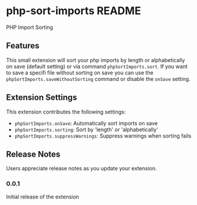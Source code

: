# php-sort-imports README

PHP Import Sorting

## Features

This small extension will sort your php imports by length or alphabetically on save (default setting) or via command `phpSortImports.sort`. If you want to save a specifi file without sorting on save you can use the `phpSortImports.saveWithoutSorting` command or disable the `onSave` setting.

## Extension Settings

This extension contributes the following settings:

* `phpSortImports.onSave`: Automatically sort imports on save
* `phpSortImports.sorting`: Sort by 'length' or 'alphabetically'
* `phpSortImports.suppressWarnings`: Suppress warnings when sorting fails

## Release Notes

Users appreciate release notes as you update your extension.

### 0.0.1

Initial release of the extension

